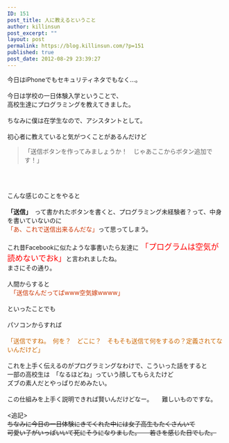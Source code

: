 ```yaml
---
ID: 151
post_title: 人に教えるということ
author: killinsun
post_excerpt: ""
layout: post
permalink: https://blog.killinsun.com/?p=151
published: true
post_date: 2012-08-29 23:39:27
---
```

<div class="section">
<p>今日はiPhoneでもセキュリティネタでもなく…。<br><br>今日は学校の一日体験入学ということで、<br>高校生達にプログラミングを教えてきました。<br><br>ちなみに僕は在学生なので、アシスタントとして。<br><br>初心者に教えていると気がつくことがあるんだけど<br></p>
<blockquote>
<p>「送信ボタンを作ってみましょうか！　じゃあここからボタン追加です！」</p>
</blockquote><br><br>
<p>こんな感じのことをやると<br><br><b>「送信」</b>　って書かれたボタンを書くと、プログラミング未経験者？って、中身を書いていないのに<br><font color="#CC3300">「あ、これで送信出来るんだな」</font>って思ってしまう。<br><br>これ昔Facebookに似たような事書いたら友達に　<font color="red" size="4">「プログラムは空気が読めないでおk」</font>と言われましたね。<br>まさにその通り。<br><br>人間からすると<br><span style="color:#CC3300;" class="deco">　「送信なんだってばwww空気嫁wwww」</span><br><br>といったことでも<br><br>パソコンからすれば<br><span style="color:#CC6600;" class="deco"><br>「送信ですね。　何を？　どこに？　そもそも送信て何をするの？定義されてないんだけど」</span><br><br>これを上手く伝えるのがプログラミングなわけで、こういった話をすると<br>一部の高校生は　「なるほどね」っていう顔してもらえたけど<br>ズブの素人だとやっぱりだめみたい。<br><br>この仕組みを上手く説明できれば賢いんだけどなー。　　難しいものですな。<br><br>&#60;追記&#62;<br><del>ちなみに今日の一日体験にきてくれた中には女子高生もたくさんいて<br>可愛い子がいっぱいいて死にそうになりました。　　若さを感じた日でした。</del></p>
</div>